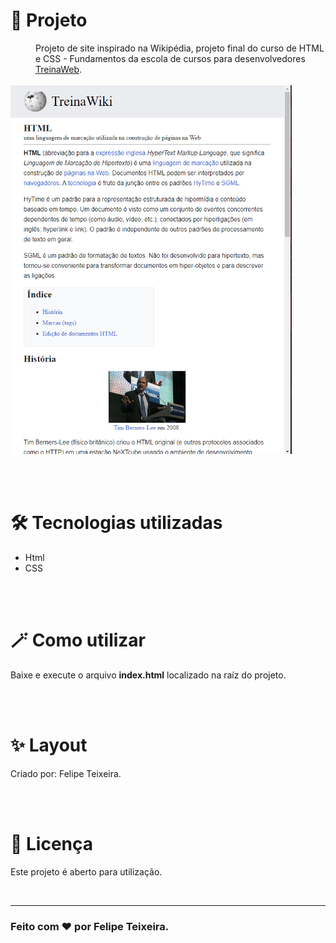<h1>🚀 Projeto</h1>
<dd>Projeto de site inspirado na Wikipédia, projeto final do curso de HTML e CSS - Fundamentos da escola de cursos para desenvolvedores <a href="https://www.treinaweb.com.br/">TreinaWeb</a>.</dd>
<br>

<img width="450px" src="/src/img/preview.png"/>

<br><br>

<h1>🛠️ Tecnologias utilizadas</h1>
<ul>
    <li>Html</li>
    <li>CSS</li>
</ul>
<br><br>

<h1>🪄 Como utilizar</h1>
<p>Baixe e execute o arquivo <strong>index.html</strong> localizado na raíz do projeto.</p>
<br><br>

<h1>✨ Layout</h1>
<p>Criado por: <a url="https://github.com/felipeteixeirams/" target="_blank">Felipe Teixeira</a>.</p>
<br><br>

<h1>📃 Licença</h1>
<p>Este projeto é aberto para utilização.</p>
<br>
<hr>
<h3>Feito com ❤️ por <a url="https://www.instagram.com/felipeetex" target="_blank">Felipe Teixeira</a>.</h3>